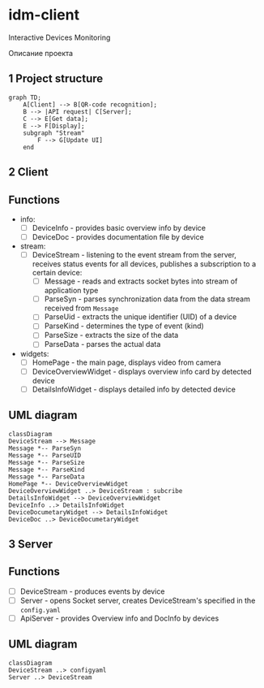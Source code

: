 # idm-client
Interactive Devices Monitoring

Описание проекта

## 1 Project structure

```mermaid
graph TD;
    A[Client] --> B[QR-code recognition];
    B --> |API request| C[Server];
    C --> E[Get data];
    E --> F[Display];
    subgraph "Stream"
        F --> G[Update UI]
    end
```

## 2 Client
## Functions
- info:
	- [ ]  DeviceInfo - provides basic overview info by device
	- [ ] DeviceDoc - provides documentation file by device
- stream: 
	- [ ] DeviceStream - listening to the event stream from the server, receives status events for all devices, publishes a subscription to a certain device:
		- [ ] Message - reads and extracts socket bytes into stream of application type
		- [ ] ParseSyn - parses synchronization data from the data stream received from `Message`
		- [ ] ParseUid - extracts the unique identifier (UID) of a device
		- [ ] ParseKind - determines the type of event (kind)
		- [ ] ParseSize - extracts the size of the data
		- [ ] ParseData - parses the actual data
- widgets:
	- [ ] HomePage - the main page, displays video from camera
	- [ ] DeviceOverviewWidget - displays overview info card by detected device
	- [ ] DetailsInfoWidget - displays detailed info by detected device

## UML diagram

```mermaid
classDiagram
DeviceStream --> Message
Message *-- ParseSyn
Message *-- ParseUID
Message *-- ParseSize
Message *-- ParseKind
Message *-- ParseData
HomePage *-- DeviceOverviewWidget
DeviceOverviewWidget ..> DeviceStream : subcribe
DetailsInfoWidget --> DeviceOverviewWidget
DeviceInfo ..> DetailsInfoWidget
DeviceDocumetaryWidget --> DetailsInfoWidget
DeviceDoc ..> DeviceDocumetaryWidget
```

## 3 Server
## Functions
- [ ] DeviceStream - produces events by device
- [ ] Server - opens Socket server, creates DeviceStream's specified in the `config.yaml`
- [ ] ApiServer - provides Overview info and DocInfo by devices

## UML diagram

```mermaid
classDiagram
DeviceStream ..> configyaml
Server ..> DeviceStream
```
